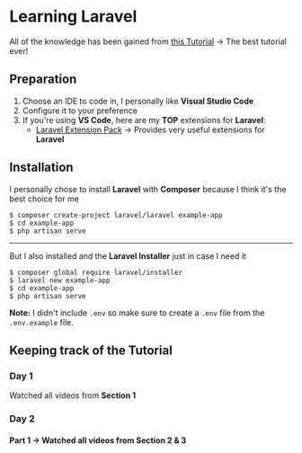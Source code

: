 # Learning Laravel
All of the knowledge has been gained from [this Tutorial](https://laracasts.com/series/laravel-8-from-scratch/) -> The best tutorial ever!

## Preparation
1. Choose an IDE to code in, I personally like **Visual Studio Code**
2. Configure it to your preference
3. If you're using **VS Code**, here are my **TOP** extensions for **Laravel**:
	* [Laravel Extension Pack](https://marketplace.visualstudio.com/items?itemName=onecentlin.laravel-extension-pack) -> Provides very useful extensions for **Laravel**
	
## Installation
I personally chose to install **Laravel** with **Composer** because I think it's the best choice for me

	$ composer create-project laravel/laravel example-app
	$ cd example-app
	$ php artisan serve
---
But I also installed and the **Laravel Installer** just in case I need it

	$ composer global require laravel/installer
	$ laravel new example-app
	$ cd example-app
	$ php artisan serve	

**Note:** I didn't include `.env` so make sure to create a `.env` file from the `.env.example` file.

## Keeping track of the Tutorial
### Day 1
Watched all videos from **Section 1**

### Day 2
#### Part 1 -> Watched all videos from **Section 2 & 3**
